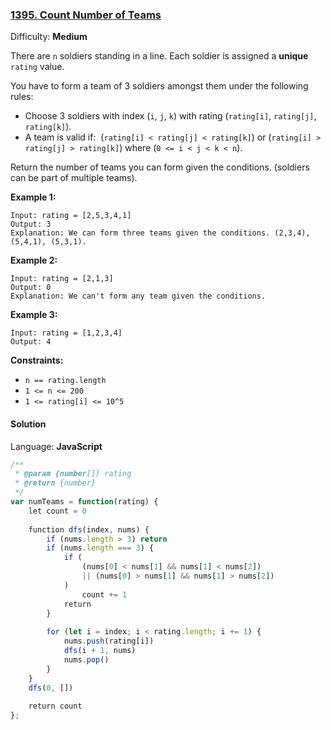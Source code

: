 ### [1395\. Count Number of Teams](https://leetcode.com/problems/count-number-of-teams/)

Difficulty: **Medium**


There are `n` soldiers standing in a line. Each soldier is assigned a **unique** `rating` value.

You have to form a team of 3 soldiers amongst them under the following rules:

*   Choose 3 soldiers with index (`i`, `j`, `k`) with rating (`rating[i]`, `rating[j]`, `rating[k]`).
*   A team is valid if:  (`rating[i] < rating[j] < rating[k]`) or (`rating[i] > rating[j] > rating[k]`) where (`0 <= i < j < k < n`).

Return the number of teams you can form given the conditions. (soldiers can be part of multiple teams).

**Example 1:**

```
Input: rating = [2,5,3,4,1]
Output: 3
Explanation: We can form three teams given the conditions. (2,3,4), (5,4,1), (5,3,1). 
```

**Example 2:**

```
Input: rating = [2,1,3]
Output: 0
Explanation: We can't form any team given the conditions.
```

**Example 3:**

```
Input: rating = [1,2,3,4]
Output: 4
```

**Constraints:**

*   `n == rating.length`
*   `1 <= n <= 200`
*   `1 <= rating[i] <= 10^5`


#### Solution

Language: **JavaScript**

```javascript
/**
 * @param {number[]} rating
 * @return {number}
 */
var numTeams = function(rating) {
    let count = 0
    
    function dfs(index, nums) {
        if (nums.length > 3) return
        if (nums.length === 3) {
            if (
                (nums[0] < nums[1] && nums[1] < nums[2])
                || (nums[0] > nums[1] && nums[1] > nums[2])
            )
                count += 1
            return
        }
        
        for (let i = index; i < rating.length; i += 1) {
            nums.push(rating[i])
            dfs(i + 1, nums)
            nums.pop()
        }
    }
    dfs(0, [])
    
    return count
};
```